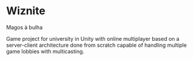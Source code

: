# Wiznite
Magos à bulha

Game project for university in Unity with online multiplayer based on a server-client architecture done from scratch capable of handling multiple game lobbies with multicasting.
